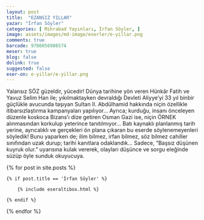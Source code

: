 ```yaml
---
layout: post
title:  "EZANSIZ YILLAR"
yazar: "İrfan Söyler"
categories: [ Mihrabad Yayınları, İrfan Söyler, ]
image: assets/images/md-image/eserler/e-yillar.png
comments: true
barcode: 9786056986574
meser: true
blog: false
dolink: true
suggested: false
eser-on: e-yillar/e-yillar.png
---
```


Yalansız SÖZ güzeldir, yücedir! Dünya tarihine yön veren Hünkâr Fatih ve Yavuz Selim Han ile; yıkılmaktayken devraldığı Devleti Aliyye’yi 33 yıl binbir güçlükle avucunda taşıyan
Sultan II. Abdülhamid hakkında niçin özellikle itibarsızlaştırma kampanyaları yapılıyor... Ayrıca; kurduğu, insanı önceleyen düzenle koskoca Bizans’ı dize getiren Osman Gazi ise, niçin ÖRNEK alınmasından korkulup yeterince tanıtılmıyor... Batı kaynaklı planlanmış tarih yerine, ayrıcalıklı ve gerçekleri ön plana çıkaran bu eserde söylenemeyenleri söyledik!
Bunu yaparken de; ilim bilmez, irfan bilmez, söz bilmez cahiller sınıfından uzak durup; tarihi kanıtlara odaklandık... Sadece, “Başsız düşünen kuyruk olur.” uyarısına kulak vererek, olayları düşünce ve sorgu eleğinde süzüp öyle sunduk okuyucuya.



{% for post in site.posts %}

    {% if post.title == 'İrfan Söyler' %}

        {% include eseraltibox.html %}

    {% endif %}

{% endfor %}

